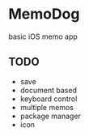 # MemoDog

basic iOS memo app

## TODO

* save
* document based
* keyboard control
* multiple memos
* package manager
* icon

